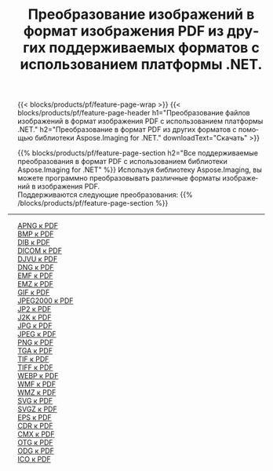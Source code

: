 ﻿---
title: Преобразование изображений в формат изображения PDF из других поддерживаемых форматов с использованием платформы .NET. 
weight: 3920
url: /ru/net/conversion/to/pdf 
lang: ru
langdirlevel: 2
locales: zh-hans,ja,it,ru,de,es,fr,nl,id,lt,pl,pt,vi,tr,ko,zh-hant,ar,hi,th,sv,cs,uk,he
description: Используя библиотеку Aspose.Imaging for .NET, можно легко преобразовать в PDF другие поддерживаемые форматы изображений.
---

{{< blocks/products/pf/feature-page-wrap >}}
{{< blocks/products/pf/feature-page-header h1="Преобразование файлов изображений в формат изображения PDF с использованием платформы .NET." h2="Преобразование в формат PDF из других форматов с помощью библиотеки Aspose.Imaging for .NET." downloadText="Скачать" >}}


{{% blocks/products/pf/feature-page-section  h2="Все поддерживаемые преобразования в формат PDF с использованием библиотеки Aspose.Imaging for .NET" %}}
Используя библиотеку Aspose.Imaging, вы можете программно преобразовывать различные форматы изображений в изображения PDF.
<br/>
Поддерживаются следующие преобразования:
{{% /blocks/products/pf/feature-page-section %}}
<div class="container-fluid productfamilypage bg-gray">
    <div class="convertypes bg-gray agp-content section">
        <div class="container">
		<hr style="margin-left:-20px;"/>
		<div class="row other-converters">
		    <div class='col-md-2 other-converter remove-lp remove-rp'><a href="/imaging/ru/net/conversion/apng-to-pdf" >APNG к PDF</a></div>
<div class='col-md-2 other-converter remove-lp remove-rp'><a href="/imaging/ru/net/conversion/bmp-to-pdf" >BMP к PDF</a></div>
<div class='col-md-2 other-converter remove-lp remove-rp'><a href="/imaging/ru/net/conversion/dib-to-pdf" >DIB к PDF</a></div>
<div class='col-md-2 other-converter remove-lp remove-rp'><a href="/imaging/ru/net/conversion/dicom-to-pdf" >DICOM к PDF</a></div>
<div class='col-md-2 other-converter remove-lp remove-rp'><a href="/imaging/ru/net/conversion/djvu-to-pdf" >DJVU к PDF</a></div>
<div class='col-md-2 other-converter remove-lp remove-rp'><a href="/imaging/ru/net/conversion/dng-to-pdf" >DNG к PDF</a></div>
<div class='col-md-2 other-converter remove-lp remove-rp'><a href="/imaging/ru/net/conversion/emf-to-pdf" >EMF к PDF</a></div>
<div class='col-md-2 other-converter remove-lp remove-rp'><a href="/imaging/ru/net/conversion/emz-to-pdf" >EMZ к PDF</a></div>
<div class='col-md-2 other-converter remove-lp remove-rp'><a href="/imaging/ru/net/conversion/gif-to-pdf" >GIF к PDF</a></div>
<div class='col-md-2 other-converter remove-lp remove-rp'><a href="/imaging/ru/net/conversion/jpeg2000-to-pdf" >JPEG2000 к PDF</a></div>
<div class='col-md-2 other-converter remove-lp remove-rp'><a href="/imaging/ru/net/conversion/jp2-to-pdf" >JP2 к PDF</a></div>
<div class='col-md-2 other-converter remove-lp remove-rp'><a href="/imaging/ru/net/conversion/j2k-to-pdf" >J2K к PDF</a></div>
<div class='col-md-2 other-converter remove-lp remove-rp'><a href="/imaging/ru/net/conversion/jpg-to-pdf" >JPG к PDF</a></div>
<div class='col-md-2 other-converter remove-lp remove-rp'><a href="/imaging/ru/net/conversion/jpeg-to-pdf" >JPEG к PDF</a></div>
<div class='col-md-2 other-converter remove-lp remove-rp'><a href="/imaging/ru/net/conversion/png-to-pdf" >PNG к PDF</a></div>
<div class='col-md-2 other-converter remove-lp remove-rp'><a href="/imaging/ru/net/conversion/tga-to-pdf" >TGA к PDF</a></div>
<div class='col-md-2 other-converter remove-lp remove-rp'><a href="/imaging/ru/net/conversion/tif-to-pdf" >TIF к PDF</a></div>
<div class='col-md-2 other-converter remove-lp remove-rp'><a href="/imaging/ru/net/conversion/tiff-to-pdf" >TIFF к PDF</a></div>
<div class='col-md-2 other-converter remove-lp remove-rp'><a href="/imaging/ru/net/conversion/webp-to-pdf" >WEBP к PDF</a></div>
<div class='col-md-2 other-converter remove-lp remove-rp'><a href="/imaging/ru/net/conversion/wmf-to-pdf" >WMF к PDF</a></div>
<div class='col-md-2 other-converter remove-lp remove-rp'><a href="/imaging/ru/net/conversion/wmz-to-pdf" >WMZ к PDF</a></div>
<div class='col-md-2 other-converter remove-lp remove-rp'><a href="/imaging/ru/net/conversion/svg-to-pdf" >SVG к PDF</a></div>
<div class='col-md-2 other-converter remove-lp remove-rp'><a href="/imaging/ru/net/conversion/svgz-to-pdf" >SVGZ к PDF</a></div>
<div class='col-md-2 other-converter remove-lp remove-rp'><a href="/imaging/ru/net/conversion/eps-to-pdf" >EPS к PDF</a></div>
<div class='col-md-2 other-converter remove-lp remove-rp'><a href="/imaging/ru/net/conversion/cdr-to-pdf" >CDR к PDF</a></div>
<div class='col-md-2 other-converter remove-lp remove-rp'><a href="/imaging/ru/net/conversion/cmx-to-pdf" >CMX к PDF</a></div>
<div class='col-md-2 other-converter remove-lp remove-rp'><a href="/imaging/ru/net/conversion/otg-to-pdf" >OTG к PDF</a></div>
<div class='col-md-2 other-converter remove-lp remove-rp'><a href="/imaging/ru/net/conversion/odg-to-pdf" >ODG к PDF</a></div>
<div class='col-md-2 other-converter remove-lp remove-rp'><a href="/imaging/ru/net/conversion/ico-to-pdf" >ICO к PDF</a></div>
                </div>
        </div>
    </div>
</div>
<br/>

